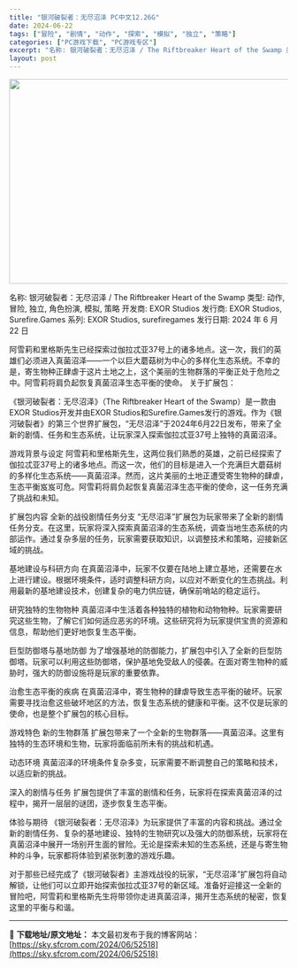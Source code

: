 ```yaml
---
title: "银河破裂者：无尽沼泽 PC中文12.26G"
date: 2024-06-22
tags: ["冒险", "剧情", "动作", "探索", "模拟", "独立", "策略"]
categories: ["PC游戏下载", "PC游戏专区"]
excerpt: "名称: 银河破裂者：无尽沼泽 / The Riftbreaker Heart of the Swamp 类型: 动作, 冒险, 独立, 角色扮演, 模拟, 策略 开发商: EXOR Studios 发行商: EXOR Studios, Surefire.Games 系列: EXOR Studios,&hellip;"
layout: post
---
```


<img class="aligncenter size-full wp-image-52519" src="https://sky.sfcrom.com/wp-content/uploads/2024/06/2024062209275536.webp" alt="" width="660" height="370" />

名称: 银河破裂者：无尽沼泽 / The Riftbreaker Heart of the Swamp
类型: 动作, 冒险, 独立, 角色扮演, 模拟, 策略
开发商: EXOR Studios
发行商: EXOR Studios, Surefire.Games
系列: EXOR Studios, surefiregames
发行日期: 2024 年 6 月 22 日

阿雪莉和里格斯先生已经探索过伽拉忒亚37号上的诸多地点。这一次，我们的英雄们必须进入真菌沼泽——一个以巨大蘑菇树为中心的多样化生态系统。不幸的是，寄生物种正肆虐于这片土地之上，这个美丽的生物群落的平衡正处于危险之中。阿雪莉将肩负起恢复真菌沼泽生态平衡的使命。
关于扩展包：

《银河破裂者：无尽沼泽》（The Riftbreaker Heart of the Swamp）是一款由EXOR Studios开发并由EXOR Studios和Surefire.Games发行的游戏。作为《银河破裂者》的第三个世界扩展包，“无尽沼泽”于2024年6月22日发布，带来了全新的剧情、任务和生态系统，让玩家深入探索伽拉忒亚37号上独特的真菌沼泽。

游戏背景与设定
阿雪莉和里格斯先生，这两位我们熟悉的英雄，之前已经探索了伽拉忒亚37号上的诸多地点。而这一次，他们的目标是进入一个充满巨大蘑菇树的多样化生态系统——真菌沼泽。然而，这片美丽的土地正遭受寄生物种的肆虐，生态平衡岌岌可危。阿雪莉将肩负起恢复真菌沼泽生态平衡的使命，这一任务充满了挑战和未知。

扩展包内容
全新的战役剧情任务分支
“无尽沼泽”扩展包为玩家带来了全新的剧情任务分支。在这里，玩家将深入探索真菌沼泽的生态系统，调查当地生态系统的内部运作。通过复杂多层的任务，玩家需要获取知识，以调整技术和策略，迎接新区域的挑战。

基地建设与科研方向
在真菌沼泽中，玩家不仅要在陆地上建立基地，还需要在水上进行建设。根据环境条件，适时调整科研方向，以应对不断变化的生态挑战。利用最新的基地建设技术，创建复杂的电力供应链，确保前哨站的稳定运行。

研究独特的生物物种
真菌沼泽中生活着各种独特的植物和动物物种。玩家需要研究这些生物，了解它们如何适应恶劣的环境。这些研究将为玩家提供宝贵的资源和信息，帮助他们更好地恢复生态平衡。

巨型防御塔与基地防御
为了增强基地的防御能力，扩展包中引入了全新的巨型防御塔。玩家可以利用这些防御塔，保护基地免受敌人的侵袭。在面对寄生物种的威胁时，强大的防御设施将是玩家的重要依靠。

治愈生态平衡的疾病
在真菌沼泽中，寄生物种的肆虐导致生态平衡的破坏。玩家需要寻找治愈这些破坏地区的方法，恢复生态系统的健康和平衡。这不仅是玩家的使命，也是整个扩展包的核心目标。

游戏特色
新的生物群落
扩展包带来了一个全新的生物群落——真菌沼泽。这里有独特的生态环境和生物，玩家将面临前所未有的挑战和机遇。

动态环境
真菌沼泽的环境条件复杂多变，玩家需要不断调整自己的策略和技术，以适应新的挑战。

深入的剧情与任务
扩展包提供了丰富的剧情和任务，玩家将在探索真菌沼泽的过程中，揭开一层层的谜团，逐步恢复生态平衡。

体验与期待
《银河破裂者：无尽沼泽》为玩家提供了丰富的内容和挑战。通过全新的剧情任务、复杂的基地建设、独特的生物研究以及强大的防御系统，玩家将在真菌沼泽中展开一场别开生面的冒险。无论是探索未知的生态系统，还是与寄生物种的斗争，玩家都将体验到紧张刺激的游戏乐趣。

对于那些已经完成了《银河破裂者》主游戏战役的玩家，“无尽沼泽”扩展包将自动解锁，让他们可以立即开始探索伽拉忒亚37号的新区域。准备好迎接这一全新的冒险吧，阿雪莉和里格斯先生将带领你走进真菌沼泽，揭开生态系统的秘密，恢复这里的平衡与和谐。

---
📖 **下载地址/原文地址：** 本文最初发布于我的博客网站：[https://sky.sfcrom.com/2024/06/52518](https://sky.sfcrom.com/2024/06/52518)
